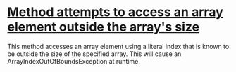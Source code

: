 # [Method attempts to access an array element outside the array's size](http://fb-contrib.sourceforge.net/bugdescriptions.html#AIOB_ARRAY_INDEX_OUT_OF_BOUNDS)

This method accesses an array element using a literal index that is known to be outside the size
			of the specified array. This will cause an ArrayIndexOutOfBoundsException at runtime.